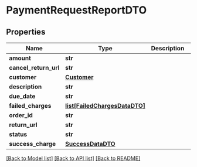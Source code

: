 # PaymentRequestReportDTO

## Properties
Name | Type | Description | Notes
------------ | ------------- | ------------- | -------------
**amount** | **str** |  | [optional] 
**cancel_return_url** | **str** |  | [optional] 
**customer** | [**Customer**](Customer.md) |  | [optional] 
**description** | **str** |  | [optional] 
**due_date** | **str** |  | [optional] 
**failed_charges** | [**list[FailedChargesDataDTO]**](FailedChargesDataDTO.md) |  | [optional] 
**order_id** | **str** |  | [optional] 
**return_url** | **str** |  | [optional] 
**status** | **str** |  | [optional] 
**success_charge** | [**SuccessDataDTO**](SuccessDataDTO.md) |  | [optional] 

[[Back to Model list]](../README.md#documentation-for-models) [[Back to API list]](../README.md#documentation-for-api-endpoints) [[Back to README]](../README.md)

